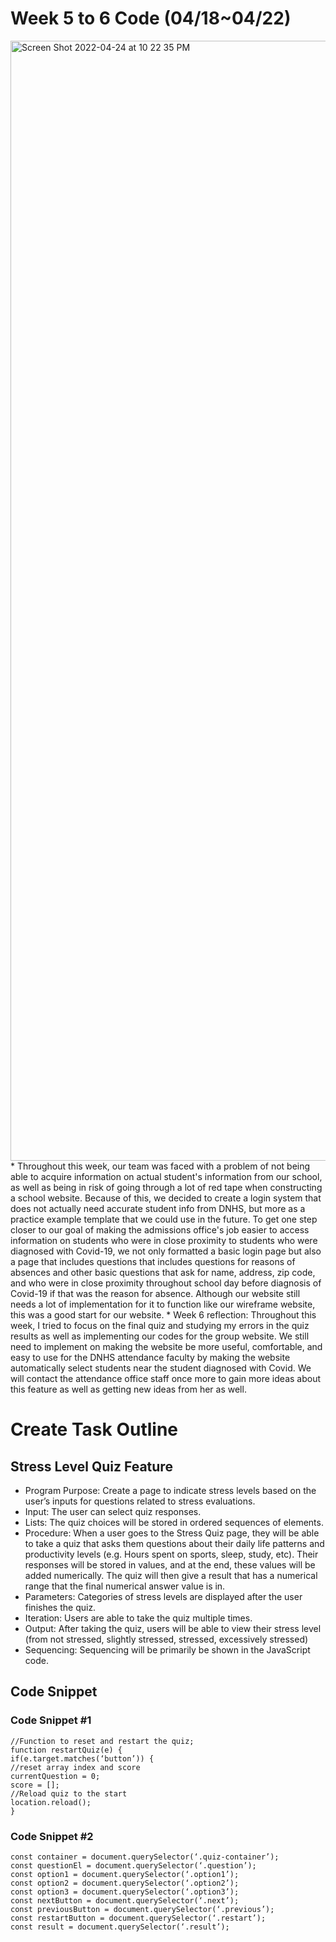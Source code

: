 

# Week 5 to 6 Code (04/18~04/22)
<img width="1792" alt="Screen Shot 2022-04-24 at 10 22 35 PM" src="https://user-images.githubusercontent.com/89220424/165025567-eb3160bd-74c6-45d5-9986-9680afa2ed07.png">
* Throughout this week, our team was faced with a problem of not being able to acquire information on actual student's information from our school, as well as being in risk of going through a lot of red tape when constructing a school website. Because of this, we decided to create a login system that does not actually need accurate student info from DNHS, but more as a practice example template that we could use in the future. To get one step closer to our goal of making the admissions office's job easier to access information on students who were in close proximity to students who were diagnosed with Covid-19, we not only formatted a basic login page but also a page that includes questions that includes questions for reasons of absences and other basic questions that ask for name, address, zip code, and who were in close proximity throughout school day before diagnosis of Covid-19 if that was the reason for absence. Although our website still needs a lot of implementation for it to function like our wireframe website, this was a good start for our website.
* Week 6 reflection: Throughout this week, I tried to focus on the final quiz and studying my errors in the quiz results as well as implementing our codes for the group website. We still need to implement on making the website be more useful, comfortable, and easy to use for the DNHS attendance faculty by making the website automatically select students near the student diagnosed with Covid. We will contact the attendance office staff once more to gain more ideas about this feature as well as getting new ideas from her as well.

# Create Task Outline
## Stress Level Quiz Feature
- Program Purpose: Create a page to indicate stress levels based on the user’s inputs for questions related to stress evaluations.
- Input: The user can select quiz responses.
- Lists: The quiz choices will be stored in ordered sequences of elements.
- Procedure: When a user goes to the Stress Quiz page, they will be able to take a quiz that asks them questions about their daily life patterns and productivity levels (e.g. Hours spent on sports, sleep, study, etc). Their responses will be stored in values, and at the end, these values will be added numerically. The quiz will then give a result that has a numerical range that the final numerical answer value is in.
- Parameters: Categories of stress levels are displayed after the user finishes the quiz.
- Iteration: Users are able to take the quiz multiple times.
- Output: After taking the quiz, users will be able to view their stress level (from not stressed, slightly stressed, stressed, excessively stressed)
- Sequencing: Sequencing will be primarily be shown in the JavaScript code.
## Code Snippet
### Code Snippet #1
```
//Function to reset and restart the quiz;
function restartQuiz(e) {
if(e.target.matches(‘button’)) {
//reset array index and score
currentQuestion = 0;
score = [];
//Reload quiz to the start
location.reload();
}
```
### Code Snippet #2
```
const container = document.querySelector(‘.quiz-container’);
const questionEl = document.querySelector(‘.question’);
const option1 = document.querySelector(‘.option1’);
const option2 = document.querySelector(‘.option2’);
const option3 = document.querySelector(‘.option3’);
const nextButton = document.querySelector(‘.next’);
const previousButton = document.querySelector(‘.previous’);
const restartButton = document.querySelector(‘.restart’);
const result = document.querySelector(‘.result’);
```

